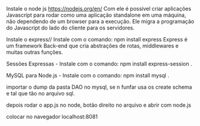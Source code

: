 Instale o node js
https://nodejs.org/en/
Com ele é possível criar aplicações Javascript para rodar como uma aplicação standalone em uma máquina, não dependendo de um browser para a execução. Ele migra a programação do Javascript do lado do cliente para os servidores.


Instale o express//
Instale com o comando: npm install express
Express é um framework Back-end que cria abstrações de rotas, middlewares e muitas outras funções.


Sessões Expressas - Instale com o comando: npm install express-session .

MySQL para Node.js - Instale com o comando: npm install mysql .


importar o dump da pasta DAO no mysql, se n funfar usa os create schema e tal que tão no arquivo sql.

depois rodar o app.js no node, botão direito no arquivo e abrir com node.js

colocar no navegador localhost:8081

